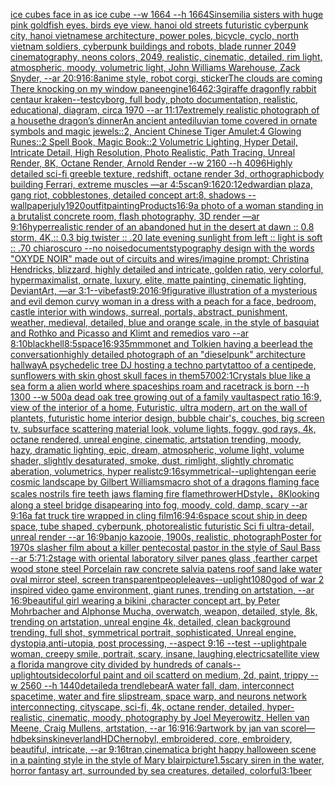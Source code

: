 [ice cubes face in as ice cube --w 1664 --h 1664](https://www.ebank.nz/aiartgenerator?category=ice%2520cubes%2520face%2520in%2520as%2520ice%2520cube%2520--w%25201664%2520--h%25201664)[Sinsemilia sisters with huge pink goldfish eyes. birds eye view. hanoi old streets futuristic cyberpunk city, hanoi vietnamese architecture, power poles, bicycle, cyclo, north vietnam soldiers, cyberpunk buildings and robots, blade runner 2049 cinematography, neons colors, 2049, realistic, cinematic, detailed, rim light, atmospheric, moody, volumetric light, John Williams Warehouse, Zack Snyder, --ar 20:9](https://www.ebank.nz/aiartgenerator?category=Sinsemilia%2520sisters%2520with%2520huge%2520pink%2520goldfish%2520eyes.%2520birds%2520eye%2520view.%2520hanoi%2520old%2520streets%2520futuristic%2520cyberpunk%2520city%2C%2520hanoi%2520vietnamese%2520architecture%2C%2520power%2520poles%2C%2520bicycle%2C%2520cyclo%2C%2520north%2520vietnam%2520soldiers%2C%2520cyberpunk%2520buildings%2520and%2520robots%2C%2520blade%2520runner%25202049%2520cinematography%2C%2520neons%2520colors%2C%25202049%2C%2520realistic%2C%2520cinematic%2C%2520detailed%2C%2520rim%2520light%2C%2520atmospheric%2C%2520moody%2C%2520volumetric%2520light%2C%2520John%2520Williams%2520Warehouse%2C%2520Zack%2520Snyder%2C%2520--ar%252020%3A9)[16:8](https://www.ebank.nz/aiartgenerator?category=16%3A8)[anime style, robot corgi, sticker](https://www.ebank.nz/aiartgenerator?category=anime%2520style%2C%2520robot%2520corgi%2C%2520sticker)[The clouds are coming There knocking on my window pane](https://www.ebank.nz/aiartgenerator?category=The%2520clouds%2520are%2520coming%2520There%2520knocking%2520on%2520my%2520window%2520pane)[engine](https://www.ebank.nz/aiartgenerator?category=engine)[1646](https://www.ebank.nz/aiartgenerator?category=1646)[2:3](https://www.ebank.nz/aiartgenerator?category=2%3A3)[giraffe dragonfly rabbit centaur kraken](https://www.ebank.nz/aiartgenerator?category=giraffe%2520dragonfly%2520rabbit%2520centaur%2520kraken)[--test](https://www.ebank.nz/aiartgenerator?category=--test)[cyborg, full body, photo documentation, realistic, educational, diagram, circa 1970 --ar 11:17](https://www.ebank.nz/aiartgenerator?category=cyborg%2C%2520full%2520body%2C%2520photo%2520documentation%2C%2520realistic%2C%2520educational%2C%2520diagram%2C%2520circa%25201970%2520--ar%252011%3A17)[extremely realistic photograph of a house](https://www.ebank.nz/aiartgenerator?category=extremely%2520realistic%2520photograph%2520of%2520a%2520house)[the dragon’s dinner](https://www.ebank.nz/aiartgenerator?category=the%2520dragon%E2%80%99s%2520dinner)[An ancient antediluvian tome covered in ornate symbols and magic jewels::2, Ancient Chinese Tiger Amulet:4 Glowing Runes::2 Spell Book, Magic Book::2 Volumetric Lighting, Hyper Detail, Intricate Detail, High Resolution, Photo Realistic, Path Tracing, Unreal Render, 8K, Octane Render, Arnold Render --w 2160 --h 4096](https://www.ebank.nz/aiartgenerator?category=An%2520ancient%2520antediluvian%2520tome%2520covered%2520in%2520ornate%2520symbols%2520and%2520magic%2520jewels%3A%3A2%2C%2520Ancient%2520Chinese%2520Tiger%2520Amulet%3A4%2520Glowing%2520Runes%3A%3A2%2520Spell%2520Book%2C%2520Magic%2520Book%3A%3A2%2520Volumetric%2520Lighting%2C%2520Hyper%2520Detail%2C%2520Intricate%2520Detail%2C%2520High%2520Resolution%2C%2520Photo%2520Realistic%2C%2520Path%2520Tracing%2C%2520Unreal%2520Render%2C%25208K%2C%2520Octane%2520Render%2C%2520Arnold%2520Render%2520--w%25202160%2520--h%25204096)[Highly detailed sci-fi  greeble texture, redshift, octane render 3d, orthographic](https://www.ebank.nz/aiartgenerator?category=Highly%2520detailed%2520sci-fi%2520%2520greeble%2520texture%2C%2520redshift%2C%2520octane%2520render%25203d%2C%2520orthographic)[body building Ferrari, extreme muscles —ar 4:5](https://www.ebank.nz/aiartgenerator?category=body%2520building%2520Ferrari%2C%2520extreme%2520muscles%2520%E2%80%94ar%25204%3A5)[](https://www.ebank.nz/aiartgenerator?category=)[scan](https://www.ebank.nz/aiartgenerator?category=scan)[9:16](https://www.ebank.nz/aiartgenerator?category=9%3A16)[20:12](https://www.ebank.nz/aiartgenerator?category=20%3A12)[edwardian plaza, gang riot, cobblestones, detailed concept art:8, shadows --wallpaper](https://www.ebank.nz/aiartgenerator?category=edwardian%2520plaza%2C%2520gang%2520riot%2C%2520cobblestones%2C%2520detailed%2520concept%2520art%3A8%2C%2520shadows%2520--wallpaper)[july](https://www.ebank.nz/aiartgenerator?category=july)[1920](https://www.ebank.nz/aiartgenerator?category=1920)[outfit](https://www.ebank.nz/aiartgenerator?category=outfit)[painting](https://www.ebank.nz/aiartgenerator?category=painting)[Products​​](https://www.ebank.nz/aiartgenerator?category=Products%E2%80%8B%E2%80%8B)[16:9](https://www.ebank.nz/aiartgenerator?category=16%3A9)[a photo of a woman standing in a brutalist concrete room, flash photography, 3D render —ar 9:16](https://www.ebank.nz/aiartgenerator?category=a%2520photo%2520of%2520a%2520woman%2520standing%2520in%2520a%2520brutalist%2520concrete%2520room%2C%2520flash%2520photography%2C%25203D%2520render%2520%E2%80%94ar%25209%3A16)[hyperrealistic render of an abandoned hut in the desert at dawn :: 0.8 storm, 4K,:: 0.3 big twister :: .20 late evening sunlight from left :: light is soft :: .70 chiaroscuro  --no noise](https://www.ebank.nz/aiartgenerator?category=hyperrealistic%2520render%2520of%2520an%2520abandoned%2520hut%2520in%2520the%2520desert%2520at%2520dawn%2520%3A%3A%25200.8%2520storm%2C%25204K%2C%3A%3A%25200.3%2520big%2520twister%2520%3A%3A%2520.20%2520late%2520evening%2520sunlight%2520from%2520left%2520%3A%3A%2520light%2520is%2520soft%2520%3A%3A%2520.70%2520chiaroscuro%2520%2520--no%2520noise)[documents](https://www.ebank.nz/aiartgenerator?category=documents)[typography design with the words "OXYDE NOIR" made out of circuits and wires](https://www.ebank.nz/aiartgenerator?category=typography%2520design%2520with%2520the%2520words%2520%22OXYDE%2520NOIR%22%2520made%2520out%2520of%2520circuits%2520and%2520wires)[/imagine prompt: Christina Hendricks, blizzard, highly detailed and intricate, golden ratio, very colorful, hypermaximalist, ornate, luxury, elite, matte painting, cinematic lighting, DeviantArt, —ar 3:1](https://www.ebank.nz/aiartgenerator?category=/imagine%2520prompt%3A%2520Christina%2520Hendricks%2C%2520blizzard%2C%2520highly%2520detailed%2520and%2520intricate%2C%2520golden%2520ratio%2C%2520very%2520colorful%2C%2520hypermaximalist%2C%2520ornate%2C%2520luxury%2C%2520elite%2C%2520matte%2520painting%2C%2520cinematic%2520lighting%2C%2520DeviantArt%2C%2520%E2%80%94ar%25203%3A1)[--vibefast](https://www.ebank.nz/aiartgenerator?category=--vibefast)[9:20](https://www.ebank.nz/aiartgenerator?category=9%3A20)[16:9](https://www.ebank.nz/aiartgenerator?category=16%3A9)[figurative illustration of a mysterious and evil demon curvy woman in a dress with a peach for a face, bedroom, castle interior with windows, surreal, portals, abstract, punishment, weather, medieval, detailed, blue and orange scale, in the style of basquiat and Rothko and Picasso and Klimt and remedios varo --ar 8:10](https://www.ebank.nz/aiartgenerator?category=figurative%2520illustration%2520of%2520a%2520mysterious%2520and%2520evil%2520demon%2520curvy%2520woman%2520in%2520a%2520dress%2520with%2520a%2520peach%2520for%2520a%2520face%2C%2520bedroom%2C%2520castle%2520interior%2520with%2520windows%2C%2520surreal%2C%2520portals%2C%2520abstract%2C%2520punishment%2C%2520weather%2C%2520medieval%2C%2520detailed%2C%2520blue%2520and%2520orange%2520scale%2C%2520in%2520the%2520style%2520of%2520basquiat%2520and%2520Rothko%2520and%2520Picasso%2520and%2520Klimt%2520and%2520remedios%2520varo%2520--ar%25208%3A10)[black](https://www.ebank.nz/aiartgenerator?category=black)[hell](https://www.ebank.nz/aiartgenerator?category=hell)[8:5](https://www.ebank.nz/aiartgenerator?category=8%3A5)[space](https://www.ebank.nz/aiartgenerator?category=space)[16:9](https://www.ebank.nz/aiartgenerator?category=16%3A9)[35mm](https://www.ebank.nz/aiartgenerator?category=35mm)[monet and Tolkien having a beer](https://www.ebank.nz/aiartgenerator?category=monet%2520and%2520Tolkien%2520having%2520a%2520beer)[lead the conversation](https://www.ebank.nz/aiartgenerator?category=lead%2520the%2520conversation)[highly detailed photograph of an "dieselpunk" architecture hallway](https://www.ebank.nz/aiartgenerator?category=highly%2520detailed%2520photograph%2520of%2520an%2520%22dieselpunk%22%2520architecture%2520hallway)[A psychedelic tree DJ hosting a techno party](https://www.ebank.nz/aiartgenerator?category=A%2520psychedelic%2520tree%2520DJ%2520hosting%2520a%2520techno%2520party)[tattoo of a centipede, sunflowers with skin ghost skull faces in them](https://www.ebank.nz/aiartgenerator?category=tattoo%2520of%2520a%2520centipede%2C%2520sunflowers%2520with%2520skin%2520ghost%2520skull%2520faces%2520in%2520them)[5700](https://www.ebank.nz/aiartgenerator?category=5700)[2:1](https://www.ebank.nz/aiartgenerator?category=2%3A1)[Crystals blue like a sea form a alien world where spaceships roam and racetrack is born --h 1300 --w 500](https://www.ebank.nz/aiartgenerator?category=Crystals%2520blue%2520like%2520a%2520sea%2520form%2520a%2520alien%2520world%2520where%2520spaceships%2520roam%2520and%2520racetrack%2520is%2520born%2520--h%25201300%2520--w%2520500)[a dead oak tree growing out of a family vault](https://www.ebank.nz/aiartgenerator?category=a%2520dead%2520oak%2520tree%2520growing%2520out%2520of%2520a%2520family%2520vault)[aspect ratio 16:9, view of the interior of a home, Futuristic, ultra modern, art on the wall of plantets, futuristic home interior design, bubble chair's, couches, big screen tv, subsurface scattering material look, volume lights, foggy, god rays, 4k, octane rendered, unreal engine, cinematic, artstation trending, moody, hazy, dramatic lighting, epic, dream, atmospheric, volume light, volume shader, slightly desaturated, smoke, dust, rimlight, slightly chromatic aberation, volumetrics, hyper realistc](https://www.ebank.nz/aiartgenerator?category=aspect%2520ratio%252016%3A9%2C%2520view%2520of%2520the%2520interior%2520of%2520a%2520home%2C%2520Futuristic%2C%2520ultra%2520modern%2C%2520art%2520on%2520the%2520wall%2520of%2520plantets%2C%2520futuristic%2520home%2520interior%2520design%2C%2520bubble%2520chair%27s%2C%2520couches%2C%2520big%2520screen%2520tv%2C%2520subsurface%2520scattering%2520material%2520look%2C%2520volume%2520lights%2C%2520foggy%2C%2520god%2520rays%2C%25204k%2C%2520octane%2520rendered%2C%2520unreal%2520engine%2C%2520cinematic%2C%2520artstation%2520trending%2C%2520moody%2C%2520hazy%2C%2520dramatic%2520lighting%2C%2520epic%2C%2520dream%2C%2520atmospheric%2C%2520volume%2520light%2C%2520volume%2520shader%2C%2520slightly%2520desaturated%2C%2520smoke%2C%2520dust%2C%2520rimlight%2C%2520slightly%2520chromatic%2520aberation%2C%2520volumetrics%2C%2520hyper%2520realistc)[9:16](https://www.ebank.nz/aiartgenerator?category=9%3A16)[symmetrical](https://www.ebank.nz/aiartgenerator?category=symmetrical)[--uplight](https://www.ebank.nz/aiartgenerator?category=--uplight)[eng](https://www.ebank.nz/aiartgenerator?category=eng)[an eerie cosmic landscape by Gilbert Williams](https://www.ebank.nz/aiartgenerator?category=an%2520eerie%2520cosmic%2520landscape%2520by%2520Gilbert%2520Williams)[macro shot of a dragons flaming face scales nostrils fire teeth jaws flaming fire flamethrower](https://www.ebank.nz/aiartgenerator?category=macro%2520shot%2520of%2520a%2520dragons%2520flaming%2520face%2520scales%2520nostrils%2520fire%2520teeth%2520jaws%2520flaming%2520fire%2520flamethrower)[HD](https://www.ebank.nz/aiartgenerator?category=HD)[style，8K](https://www.ebank.nz/aiartgenerator?category=style%EF%BC%8C8K)[looking along a steel bridge disapearing into fog, moody, cold, damp, scary --ar 9:16](https://www.ebank.nz/aiartgenerator?category=looking%2520along%2520a%2520steel%2520bridge%2520disapearing%2520into%2520fog%2C%2520moody%2C%2520cold%2C%2520damp%2C%2520scary%2520--ar%25209%3A16)[a fat truck tire wrapped in cling film](https://www.ebank.nz/aiartgenerator?category=a%2520fat%2520truck%2520tire%2520wrapped%2520in%2520cling%2520film)[16:9](https://www.ebank.nz/aiartgenerator?category=16%3A9)[4:6](https://www.ebank.nz/aiartgenerator?category=4%3A6)[space scout ship in deep space, tube shaped, cyberpunk, photorealistic futuristic Sci fi ultra-detail, unreal render --ar 16:9](https://www.ebank.nz/aiartgenerator?category=space%2520scout%2520ship%2520in%2520deep%2520space%2C%2520tube%2520shaped%2C%2520cyberpunk%2C%2520photorealistic%2520futuristic%2520Sci%2520fi%2520ultra-detail%2C%2520unreal%2520render%2520--ar%252016%3A9)[banjo kazooie, 1900s, realistic, photograph](https://www.ebank.nz/aiartgenerator?category=banjo%2520kazooie%2C%25201900s%2C%2520realistic%2C%2520photograph)[Poster for 1970s slasher film about a killer pentecostal pastor in the style of Saul Bass --ar 5:7](https://www.ebank.nz/aiartgenerator?category=Poster%2520for%25201970s%2520slasher%2520film%2520about%2520a%2520killer%2520pentecostal%2520pastor%2520in%2520the%2520style%2520of%2520Saul%2520Bass%2520--ar%25205%3A7)[1:2](https://www.ebank.nz/aiartgenerator?category=1%3A2)[stage with oriental laboratory silver panes glass ,fearther carpet wood stone steel Porcelain raw concrete salvia patens roof sand lake water oval mirror steel, screen transparent](https://www.ebank.nz/aiartgenerator?category=stage%2520with%2520oriental%2520laboratory%2520silver%2520panes%2520glass%2520%2Cfearther%2520carpet%2520wood%2520stone%2520steel%2520Porcelain%2520raw%2520concrete%2520salvia%2520patens%2520roof%2520sand%2520lake%2520water%2520oval%2520mirror%2520steel%2C%2520screen%2520transparent)[people](https://www.ebank.nz/aiartgenerator?category=people)[leaves](https://www.ebank.nz/aiartgenerator?category=leaves)[](https://www.ebank.nz/aiartgenerator?category=)[--uplight](https://www.ebank.nz/aiartgenerator?category=--uplight)[1080](https://www.ebank.nz/aiartgenerator?category=1080)[god of war 2 inspired video game environment, giant runes, trending on artstation, --ar 16:9](https://www.ebank.nz/aiartgenerator?category=god%2520of%2520war%25202%2520inspired%2520video%2520game%2520environment%2C%2520giant%2520runes%2C%2520trending%2520on%2520artstation%2C%2520--ar%252016%3A9)[beautiful girl wearing a bikini ,character concept art, by Peter Mohrbacher and Alphonse Mucha, overwatch, weapon, detailed, style, 8k, trending on artstation, unreal engine 4k, detailed, clean background trending, full shot, symmetrical portrait, sophisticated, Unreal engine, dystopia,anti-utopia, post processing, --aspect 9:16 --test --uplight](https://www.ebank.nz/aiartgenerator?category=beautiful%2520girl%2520wearing%2520a%2520bikini%2520%2Ccharacter%2520concept%2520art%2C%2520by%2520Peter%2520Mohrbacher%2520and%2520Alphonse%2520Mucha%2C%2520overwatch%2C%2520weapon%2C%2520detailed%2C%2520style%2C%25208k%2C%2520trending%2520on%2520artstation%2C%2520unreal%2520engine%25204k%2C%2520detailed%2C%2520clean%2520background%2520trending%2C%2520full%2520shot%2C%2520symmetrical%2520portrait%2C%2520sophisticated%2C%2520Unreal%2520engine%2C%2520dystopia%2Canti-utopia%2C%2520post%2520processing%2C%2520--aspect%25209%3A16%2520--test%2520--uplight)[pale woman, creepy smile, portrait, scary, insane, laughing,](https://www.ebank.nz/aiartgenerator?category=pale%2520woman%2C%2520creepy%2520smile%2C%2520portrait%2C%2520scary%2C%2520insane%2C%2520laughing%2C)[electric](https://www.ebank.nz/aiartgenerator?category=electric)[satellite view a florida mangrove city divided by hundreds of canals](https://www.ebank.nz/aiartgenerator?category=satellite%2520view%2520a%2520florida%2520mangrove%2520city%2520divided%2520by%2520hundreds%2520of%2520canals)[--uplight](https://www.ebank.nz/aiartgenerator?category=--uplight)[outside](https://www.ebank.nz/aiartgenerator?category=outside)[colorful paint and oil scatterd on medium, 2d, paint, trippy --w 2560 --h 1440](https://www.ebank.nz/aiartgenerator?category=colorful%2520paint%2520and%2520oil%2520scatterd%2520on%2520medium%2C%25202d%2C%2520paint%2C%2520trippy%2520--w%25202560%2520--h%25201440)[detailed](https://www.ebank.nz/aiartgenerator?category=detailed)[a trendlebear](https://www.ebank.nz/aiartgenerator?category=a%2520trendlebear)[A water fall, dam, interconnect spacetime, water and fire slipstream, space warp, and neurons network interconnecting, cityscape, sci-fi, 4k, octane render, detailed, hyper-realistic, cinematic, moody, photography by Joel Meyerowitz, Hellen van Meene, Craig Mullens, artstation, --ar 16:9](https://www.ebank.nz/aiartgenerator?category=A%2520water%2520fall%2C%2520dam%2C%2520interconnect%2520spacetime%2C%2520water%2520and%2520fire%2520slipstream%2C%2520space%2520warp%2C%2520and%2520neurons%2520network%2520interconnecting%2C%2520cityscape%2C%2520sci-fi%2C%25204k%2C%2520octane%2520render%2C%2520detailed%2C%2520hyper-realistic%2C%2520cinematic%2C%2520moody%2C%2520photography%2520by%2520Joel%2520Meyerowitz%2C%2520Hellen%2520van%2520Meene%2C%2520Craig%2520Mullens%2C%2520artstation%2C%2520--ar%252016%3A9)[16:9](https://www.ebank.nz/aiartgenerator?category=16%3A9)[artwork by jan van scorel](https://www.ebank.nz/aiartgenerator?category=artwork%2520by%2520jan%2520van%2520scorel)[—hd](https://www.ebank.nz/aiartgenerator?category=%E2%80%94hd)[beksinski](https://www.ebank.nz/aiartgenerator?category=beksinski)[neverland](https://www.ebank.nz/aiartgenerator?category=neverland)[HD](https://www.ebank.nz/aiartgenerator?category=HD)[Chernobyl, embroidered, core, embroidery, beautiful, intricate, --ar 9:16](https://www.ebank.nz/aiartgenerator?category=Chernobyl%2C%2520embroidered%2C%2520core%2C%2520embroidery%2C%2520beautiful%2C%2520intricate%2C%2520--ar%25209%3A16)[tran,](https://www.ebank.nz/aiartgenerator?category=tran%2C)[cinematic](https://www.ebank.nz/aiartgenerator?category=cinematic)[a bright happy halloween scene in a painting style in the style of Mary blair](https://www.ebank.nz/aiartgenerator?category=a%2520bright%2520happy%2520halloween%2520scene%2520in%2520a%2520painting%2520style%2520in%2520the%2520style%2520of%2520Mary%2520blair)[picture](https://www.ebank.nz/aiartgenerator?category=picture)[1.5](https://www.ebank.nz/aiartgenerator?category=1.5)[scary siren in the water, horror fantasy art, surrounded by sea creatures, detailed, colorful](https://www.ebank.nz/aiartgenerator?category=scary%2520siren%2520in%2520the%2520water%2C%2520horror%2520fantasy%2520art%2C%2520surrounded%2520by%2520sea%2520creatures%2C%2520detailed%2C%2520colorful)[3:1](https://www.ebank.nz/aiartgenerator?category=3%3A1)[beer](https://www.ebank.nz/aiartgenerator?category=beer)
